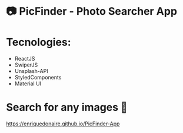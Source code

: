 #  📷 PicFinder - Photo Searcher App

# Tecnologies: 

- ReactJS <br/>
- SwiperJS <br/>
- Unsplash-API <br/>
- StyledComponents <br/>
- Material UI <br/>

#  Search for any images 🔎

 https://enriquedonaire.github.io/PicFinder-App

